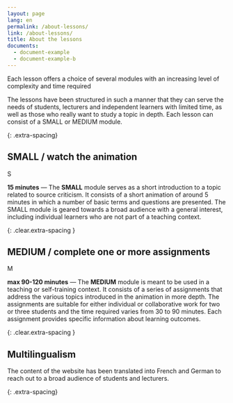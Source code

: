 ```yaml
---
layout: page
lang: en
permalink: /about-lessons/
link: /about-lessons/
title: About the lessons
documents:
  - document-example
  - document-example-b
---
```


Each lesson offers a choice of several modules with an increasing level of complexity and time required

<!-- more -->


The lessons have been structured in such a manner that they can serve the needs of students, lecturers and independent learners with limited time, as well as those who really want to study a topic in depth. Each lesson can consist of a SMALL or MEDIUM module.


{: .extra-spacing}
## SMALL / watch the animation

<div class='component--size big float-left mr-3 ml-2 mt-2 mb-2'>S</div>

**15 minutes** &mdash; The **SMALL** module serves as a short introduction to a topic related to source criticism. It consists of a short animation of around 5 minutes in which a number of basic terms and questions are presented. The SMALL module is geared towards a broad audience with a general interest, including individual learners who are not part of a teaching context.

{: .clear.extra-spacing }
## MEDIUM / complete one or more assignments

<div class='component--size big size-medium float-left mr-3 ml-2 mt-2 mb-2'>M</div>

**max 90-120 minutes** &mdash; The **MEDIUM** module is meant to be used in a teaching or self-training context. It consists of a series of assignments that address the various topics introduced in the animation in more depth. The assignments are suitable for either individual or collaborative work for two or three students and the time required varies from 30 to 90 minutes. Each assignment provides specific information about learning outcomes.

{: .clear.extra-spacing }

<!-- ## How can you use the lessons?

A lecturer can choose one or more modules and/or assignments that can be completed and discussed in class or given as homework. The following considerations may help lecturers to choose the material they wish to use:

1. How the topic of digital source criticism fits into a given course (for example an “introduction to research methods”, as generally offered in the first year of a Bachelor programme). For a number of suggestions, see below. 

2. The level of digital savviness of students and lecturers. For the basics of digital literacy, and assessing the digital skills of your students, see the various [resources listed on the website of the university of Sunderland](https://canvas.sunderland.ac.uk/courses/3/pages/digital-literacy){:target="_blank"}. 

3. The amount of available time – see the metadata of each assignment for information about the time required.

{: .extra-spacing}
--> 
<!--
## How to choose an assignment?

As these lessons are not compulsory and there is no teacher available to monitor progress and offer feedback, lecturers should themselves assess how to integrate the content into their own lessons. To guide lecturers in their choice, each assignment offers metadata about the time required, learning outcomes, key words and practical requirements. There is also the option of downloading a PDF of the assignment in order to integrate it somewhere else. Downloadable templates are provided for students to complete their assignments.


{: .extra-spacing}
-->
## Multilingualism

The content of the website has been translated into French and German to reach out to a broad audience of students and lecturers. <!--The links in the assignments, however, are mostly to English content. The reasoning behind this approach is that by providing the basic text of the assignments in French and German, it will be easier for lecturers to tweak the assignments to their needs by adding their own links to material that connects more directly to their own curriculum.--> 


{: .extra-spacing}
<!-- ## Example scenarios

1. In a class about **source criticism** with about 1.5 hours at your disposal, you can watch the clip “From the archival to the digital turn” which takes 6 minutes, then ask students to discuss it for about 15 minutes. After that you can distribute the 7 assignments among pairs of students, which they can start in class (only the first section a., which will take 20 to 30 mins, and then finish at home. The results of their work could be presented during the next session, or as part of a discussion with the teacher or lecturer. The assignment can also be tweaked to another topic of interest, by choosing other examples and offering other links. 

2.	In a class about **digital culture**, you can watch the clip “transformation”, which takes 2 minutes and then have a class discussion about the concepts and terms that have been presented. The students can then complete the assignments in groups in their own time. Which assignments to choose and how many will depend on how much private study is generally expected from students, but it can vary from 30 mins to 3 hours.

3.	In a class about **Holocaust studies** or **oral history**, you can watch the animation “David Boder: from steel wire to website”, which takes 7 minutes. Depending on the focus of the course, you can then invite the students to watch the interactive version of the animation and complete a set of assignments. You have the choice between assignments that deal with **media technology**, oral history, **interview methodology** and **source criticism**. If you want to venture further into the history of web technology, you can watch the video lecture “David Boder online – comparing websites 2000-2009”, which takes 9 minutes. Here you have the choice between a series of assignments that deal with the development of web technology and the preservation of digital resources. -->




